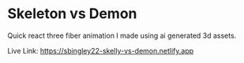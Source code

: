 # Skeleton vs Demon

Quick react three fiber animation I made using ai generated 3d assets.

Live Link:
https://sbingley22-skelly-vs-demon.netlify.app